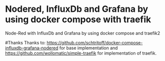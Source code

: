 # Nodered, InfluxDb and Grafana by using docker compose with traefik
Node-Red with InfluxDb and Grafana by using docker compose and traefik2



#Thanks
Thanks to:
https://github.com/schtritoff/docker-compose-influxdb-grafana-nodered for base implementation
and 
https://github.com/wollomatic/simple-traefik for implementation of traefik.
